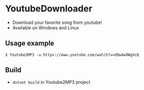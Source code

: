 # YoutubeDownloader

- Download your favorite song from youtube!
- Available on Windows and Linux

## Usage example

```
$ Youtube2MP3 -u https://www.youtube.com/watch?v=dQw4w9WgXcQ
```

## Build

- `dotnet build` in Youtube2MP3 project
